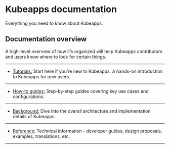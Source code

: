 # Kubeapps documentation

Everything you need to know about Kubeapps. 

## Documentation overview

A high-level overview of how it’s organized will help Kubeapps contributors and users know where to look for certain things.

---
* [Tutorials:](./tutorials/) Start here if you’re new to Kubeapps. A hands-on introduction to Kubeapps for new users.
---
* [How-to guides:](./howto/) Step-by-step guides covering key use cases and configurations.
---
* [Background:](./background/) Dive into the overall architecture and implementation details of Kubeapps.
---
* [Reference:](./reference/) Technical information - developer guides, design proposals, examples, translations, etc.
---

